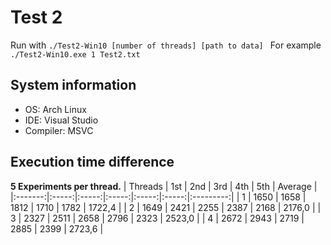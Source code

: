 # Test 2

Run with `./Test2-Win10 [number of threads] [path to data] `
For example `./Test2-Win10.exe 1 Test2.txt`

## System information
- OS: Arch Linux<br> 
- IDE: Visual Studio<br> 
- Compiler: MSVC

## Execution time difference

**5 Experiments per thread.**
| Threads |  1st  |  2nd  |  3rd  |  4th  |  5th  |  Average  |
|:-------:|:-----:|:-----:|:-----:|:-----:|:-----:|:---------:|
|    1    |  1650 |  1658 |  1812 |  1710 |  1782 |   1722,4  |
|    2    |  1649 |  2421 |  2255 |  2387 |  2168 |   2176,0  |
|    3    |  2327 |  2511 |  2658 |  2796 |  2323 |   2523,0  |
|    4    |  2672 |  2943 |  2719 |  2885 |  2399 |   2723,6  |

